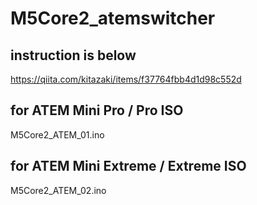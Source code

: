 # M5Core2_atemswitcher

## instruction is below
https://qiita.com/kitazaki/items/f37764fbb4d1d98c552d

## for ATEM Mini Pro / Pro ISO
M5Core2_ATEM_01.ino

## for ATEM Mini Extreme / Extreme ISO
M5Core2_ATEM_02.ino
